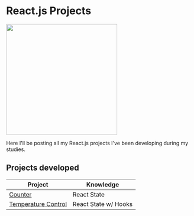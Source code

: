# React.js Projects
<img src="https://external-content.duckduckgo.com/iu/?u=https%3A%2F%2Flogonoid.com%2Fimages%2Freact-logo.png&f=1&nofb=1" height="300">

Here I'll be posting all my React.js projects I've been developing during my studies.

## Projects developed
|                               Project                                 |  Knowledge  |
| ----------------------------------------------------------------------| ----------- |
| [Counter](https://github.com/AnteroJunior/React.js/tree/main/Counter) | React State |
| [Temperature Control](https://github.com/AnteroJunior/React.js/tree/main/temperature-control) | React State w/ Hooks |